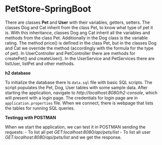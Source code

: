 # PetStore-SpringBoot


There are classes **Pet** and **User** with their variables, getters, setters. The classes Dog and Cat inherit from the class Pet, to know what type of pet it is. With this inheritance, classes Dog ang Cat inherit all the variables and methods from the class Pet. Additionally in the Dog class is the variable rating. The method price() is defined in the class Pet, but in the classes Dog and Cat we override the method (accordingly with the formula for the type of pet).  In UserController and PetController there are methods for createPet() and createUser(). In the UserService and PetServices there are listUser, listPet and other methods.

**h2 database**

To initialize the database there Is `data.sql` file with basic SQL scripts. The script populates the Pet, Dog, User tables with some sample data. After starting the application, navigate to *http://localhost:8080/h2-console*, which will present with a login page. The credentials for login page are in `application.properties` file. When we connect, there is webpage that lists the tables for running SQL queries.


**Testingg with POSTMAN**

When we start the application, we can test it in POSTMAN sending the requests:
          - To list all pet *GET:localhost:8080/api/pets/list*
          - To list all user *GET:localhost:8080/api/pets/list* 
and we get the response.
